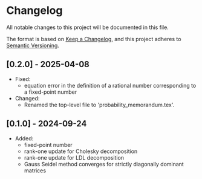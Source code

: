 # Changelog

All notable changes to this project will be documented in this file.

The format is based on [Keep a Changelog](https://keepachangelog.com/en/1.0.0/),
and this project adheres to [Semantic Versioning](https://semver.org/spec/v2.0.0.html).

## [0.2.0] - 2025-04-08

- Fixed:
  - equation error in the definition of a rational number corresponding to a fixed-point number
- Changed:
  - Renamed the top-level file to 'probability_memorandum.tex'.

## [0.1.0] - 2024-09-24

- Added:
  - fixed-point number
  - rank-one update for Cholesky decomposition
  - rank-one update for LDL decomposition
  - Gauss Seidel method converges for strictly diagonally dominant matrices
